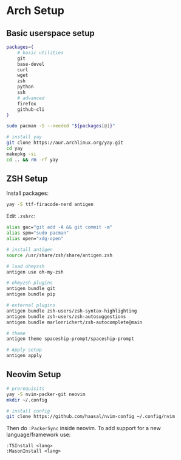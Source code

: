 # Arch Setup

## Basic userspace setup

```bash
packages=(
    # basic utilities
    git
    base-devel
    curl
    wget
    zsh
    python
    ssh
    # advanced
    firefox
    github-cli
)

sudo pacman -S --needed "${packages[@]}"

# install yay
git clone https://aur.archlinux.org/yay.git
cd yay
makepkg -si
cd .. && rm -rf yay
```

## ZSH Setup

Install packages:

```bash
yay -S ttf-firacode-nerd antigen
```

Edit `.zshrc`:

```zsh
alias gac="git add -A && git commit -m"
alias spm="sudo pacman"
alias open="xdg-open"

# install antigen
source /usr/share/zsh/share/antigen.zsh

# load ohmyzsh
antigen use oh-my-zsh

# ohmyzsh plugins
antigen bundle git
antigen bundle pip

# external plugins
antigen bundle zsh-users/zsh-syntax-highlighting
antigen bundle zsh-users/zsh-autosuggestions
antigen bundle marlonrichert/zsh-autocomplete@main

# theme
antigen theme spaceship-prompt/spaceship-prompt

# Apply setup
antigen apply
```

## Neovim Setup

```zsh
# prerequisits
yay -S nvim-packer-git neovim
mkdir ~/.config

# install config
git clone https://github.com/haasal/nvim-config ~/.config/nvim
```

Then do `:PackerSync` inside neovim.
To add support for a new language/framework use:

```nvim
:TSInstall <lang>
:MasonInstall <lang>
```
